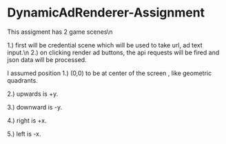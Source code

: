 # DynamicAdRenderer-Assignment

This assigment has 2 game scenes\n

1.) first will be credential scene which will be used to take url, ad text input.\n
2.) on clicking render ad buttons, the api requests will be fired and json data will be processed.


I assumed position 
1.) (0,0) to be at center of the screen , like geometric quadrants.

2.) upwards is +y.

3.) downward is -y. 

4.) right is +x.

5.) left is -x.





